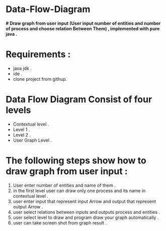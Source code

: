 # Data-Flow-Diagram

**# Draw graph from user input (User input number of entities and number of process and choose relation Between Them) , implemented with pure java .**

# **Requirements :**
- java jdk .
- ide .
- clone project from githup.

# **Data Flow Diagram Consist of four levels**  
- Contextual level .
- Level 1 .
- Level 2 .
- User Graph Level .

# **The following steps show how to draw graph from user input :** 
1. User enter number of entities and name of them .
2. in the first level user can draw only one process and its name in contextual level .
3. user enter input that represent input Arrow and output that represent output Arrow .
4. user select relations between inputs and outputs process and entities .
5. user select level to draw and program draw your graph automatically .
6. user can take screen shot from graph result .

